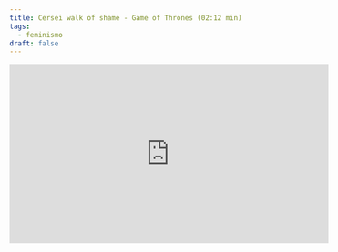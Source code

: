 ```yaml
---
title: Cersei walk of shame - Game of Thrones (02:12 min)
tags:
  - feminismo
draft: false
---
```

<iframe width="560" height="315" src="https://www.youtube.com/embed/2-WDMdQMv5w" title="YouTube video player" frameborder="0" allow="accelerometer; autoplay; clipboard-write; encrypted-media; gyroscope; picture-in-picture" allowfullscreen></iframe>